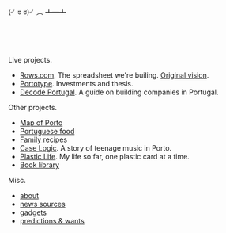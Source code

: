 <br/>
<br/>

(╯ಠ ಠ)╯︵ ┻━┻

<br/>
<br/>
<br/>

Live projects.

- [Rows.com](https://rows.com). The spreadsheet we're builing. [Original vision](docs/2014-12-21-one-cell-to-rule-them-all.md).
- [Portotype](https://portotype.com). Investments and thesis.
- [Decode Portugal](https://decodeportugal.com). A guide on building companies in Portugal.

Other projects.

- [Map of Porto](/porto/)
- [Portuguese food](/portuguese-food/)
- [Family recipes](/family-recipes/)
- [Case Logic](/music/caselogic.md). A story of teenage music in Porto.
- [Plastic Life](https://plasticlife.puter.site/). My life so far, one plastic card at a time.
- [Book library](https://rows.com/humberto/lifestyle/book-library-4wps5rXzQ4qqviHLznqTaW/live)


Misc.

- [about](docs/about.md)
- [news sources](docs/intro/news-sources.md)
- [gadgets](docs/crush-index.html)
- [predictions & wants](docs/predictions-and-wants.md)
